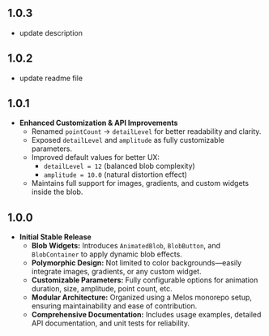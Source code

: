 ## 1.0.3
* update description 

## 1.0.2
* update readme file

## 1.0.1

* **Enhanced Customization & API Improvements**
  * Renamed `pointCount` → `detailLevel` for better readability and clarity.
  * Exposed `detailLevel` and `amplitude` as fully customizable parameters.
  * Improved default values for better UX:
    * `detailLevel = 12` (balanced blob complexity)
    * `amplitude = 10.0` (natural distortion effect)
  * Maintains full support for images, gradients, and custom widgets inside the blob.

## 1.0.0

* **Initial Stable Release**
    * **Blob Widgets:** Introduces `AnimatedBlob`, `BlobButton`, and `BlobContainer` to apply dynamic blob effects.
    * **Polymorphic Design:** Not limited to color backgrounds—easily integrate images, gradients, or any custom widget.
    * **Customizable Parameters:** Fully configurable options for animation duration, size, amplitude, point count, etc.
    * **Modular Architecture:** Organized using a Melos monorepo setup, ensuring maintainability and ease of contribution.
    * **Comprehensive Documentation:** Includes usage examples, detailed API documentation, and unit tests for reliability.
